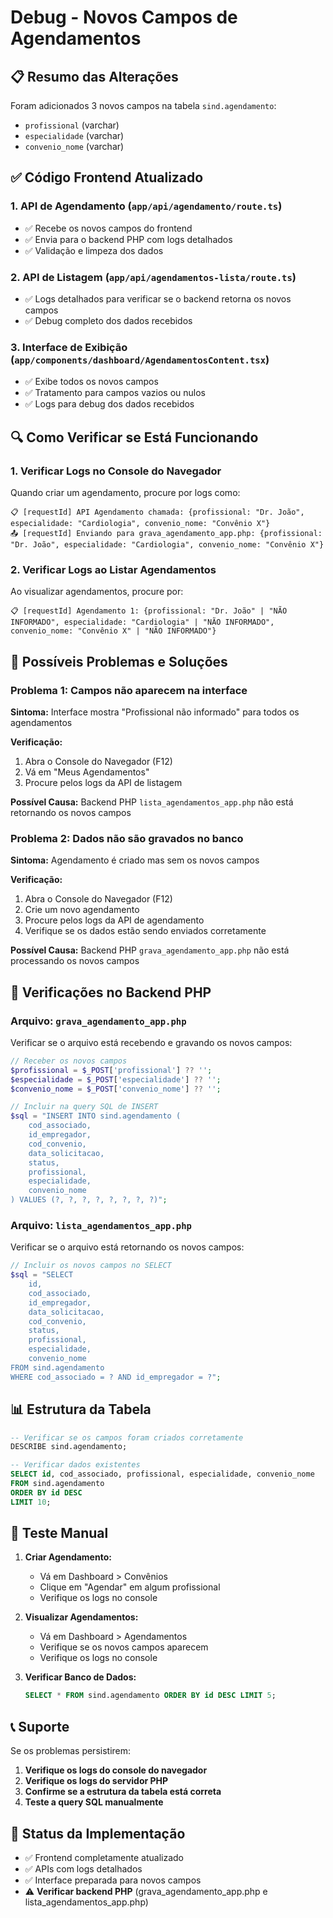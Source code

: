# Debug - Novos Campos de Agendamentos

## 📋 Resumo das Alterações

Foram adicionados 3 novos campos na tabela `sind.agendamento`:
- `profissional` (varchar)
- `especialidade` (varchar)  
- `convenio_nome` (varchar)

## ✅ Código Frontend Atualizado

### 1. API de Agendamento (`app/api/agendamento/route.ts`)
- ✅ Recebe os novos campos do frontend
- ✅ Envia para o backend PHP com logs detalhados
- ✅ Validação e limpeza dos dados

### 2. API de Listagem (`app/api/agendamentos-lista/route.ts`)
- ✅ Logs detalhados para verificar se o backend retorna os novos campos
- ✅ Debug completo dos dados recebidos

### 3. Interface de Exibição (`app/components/dashboard/AgendamentosContent.tsx`)
- ✅ Exibe todos os novos campos
- ✅ Tratamento para campos vazios ou nulos
- ✅ Logs para debug dos dados recebidos

## 🔍 Como Verificar se Está Funcionando

### 1. Verificar Logs no Console do Navegador

Quando criar um agendamento, procure por logs como:
```
📋 [requestId] API Agendamento chamada: {profissional: "Dr. João", especialidade: "Cardiologia", convenio_nome: "Convênio X"}
📤 [requestId] Enviando para grava_agendamento_app.php: {profissional: "Dr. João", especialidade: "Cardiologia", convenio_nome: "Convênio X"}
```

### 2. Verificar Logs ao Listar Agendamentos

Ao visualizar agendamentos, procure por:
```
📋 [requestId] Agendamento 1: {profissional: "Dr. João" | "NÃO INFORMADO", especialidade: "Cardiologia" | "NÃO INFORMADO", convenio_nome: "Convênio X" | "NÃO INFORMADO"}
```

## 🚨 Possíveis Problemas e Soluções

### Problema 1: Campos não aparecem na interface
**Sintoma:** Interface mostra "Profissional não informado" para todos os agendamentos

**Verificação:**
1. Abra o Console do Navegador (F12)
2. Vá em "Meus Agendamentos"
3. Procure pelos logs da API de listagem

**Possível Causa:** Backend PHP `lista_agendamentos_app.php` não está retornando os novos campos

### Problema 2: Dados não são gravados no banco
**Sintoma:** Agendamento é criado mas sem os novos campos

**Verificação:**
1. Abra o Console do Navegador (F12)
2. Crie um novo agendamento
3. Procure pelos logs da API de agendamento
4. Verifique se os dados estão sendo enviados corretamente

**Possível Causa:** Backend PHP `grava_agendamento_app.php` não está processando os novos campos

## 🔧 Verificações no Backend PHP

### Arquivo: `grava_agendamento_app.php`

Verificar se o arquivo está recebendo e gravando os novos campos:

```php
// Receber os novos campos
$profissional = $_POST['profissional'] ?? '';
$especialidade = $_POST['especialidade'] ?? '';
$convenio_nome = $_POST['convenio_nome'] ?? '';

// Incluir na query SQL de INSERT
$sql = "INSERT INTO sind.agendamento (
    cod_associado, 
    id_empregador, 
    cod_convenio, 
    data_solicitacao, 
    status,
    profissional,
    especialidade,
    convenio_nome
) VALUES (?, ?, ?, ?, ?, ?, ?, ?)";
```

### Arquivo: `lista_agendamentos_app.php`

Verificar se o arquivo está retornando os novos campos:

```php
// Incluir os novos campos no SELECT
$sql = "SELECT 
    id, 
    cod_associado, 
    id_empregador, 
    data_solicitacao, 
    cod_convenio, 
    status,
    profissional,
    especialidade,
    convenio_nome
FROM sind.agendamento 
WHERE cod_associado = ? AND id_empregador = ?";
```

## 📊 Estrutura da Tabela

```sql
-- Verificar se os campos foram criados corretamente
DESCRIBE sind.agendamento;

-- Verificar dados existentes
SELECT id, cod_associado, profissional, especialidade, convenio_nome 
FROM sind.agendamento 
ORDER BY id DESC 
LIMIT 10;
```

## 🧪 Teste Manual

1. **Criar Agendamento:**
   - Vá em Dashboard > Convênios
   - Clique em "Agendar" em algum profissional
   - Verifique os logs no console

2. **Visualizar Agendamentos:**
   - Vá em Dashboard > Agendamentos
   - Verifique se os novos campos aparecem
   - Verifique os logs no console

3. **Verificar Banco de Dados:**
   ```sql
   SELECT * FROM sind.agendamento ORDER BY id DESC LIMIT 5;
   ```

## 📞 Suporte

Se os problemas persistirem:

1. **Verifique os logs do console do navegador**
2. **Verifique os logs do servidor PHP**
3. **Confirme se a estrutura da tabela está correta**
4. **Teste a query SQL manualmente**

## 🎯 Status da Implementação

- ✅ Frontend completamente atualizado
- ✅ APIs com logs detalhados
- ✅ Interface preparada para novos campos
- ⚠️ **Verificar backend PHP** (grava_agendamento_app.php e lista_agendamentos_app.php) 